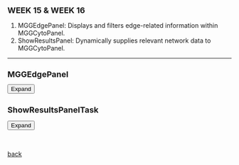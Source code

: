## WEEK 15 & WEEK 16


1. MGGEdgePanel: Displays and filters edge-related information within MGGCytoPanel.
2. ShowResultsPanel: Dynamically supplies relevant network data to MGGCytoPanel.


 * * *

 
<html>
<head>
  <style>
	  h1 {
      font-size: 18px;  /* Adjust the font size for h1 as needed */
    }
    h2 {
      font-size: 18px;  /* Adjust the font size for h2 as needed */
    }
   .panel {
      display: none;
      background-color: #f1f1f1;
      padding: 10px;
      margin-top: 10px;
      font-size: 10px; /* Increase the font size as needed */
      width: 800px; /* Increase the width as needed */
    }
  </style>
</head>
<body>
  <h1>MGGEdgePanel</h1>
  <button onclick="MGGEdgePanel()">Expand</button>
  <div class="panel" id="MGGEdgePanel">
    <pre>


		          public class MGGEdgePanel extends AbstractMggPanel {
		          	
		          	JButton fetchEdges;
		          	JPanel subScorePanel;
		          	JPanel scorePanel;
		          	JButton deleteEdges;
		          	private Map&lt;CyNetwork, Map&lt;String, Boolean&gt; &gt;  colors;
		          	private JSlider scoreSlider;
		          	
		          	public MGGEdgePanel(final MGGManager manager) {
		          		super(manager);
		          		filters.get(currentNetwork).put("flashweave-score", new HashMap&lt;&gt; ());
		          
		          		colors = new HashMap&lt;&gt; ();
		          		colors.put(currentNetwork, new HashMap&lt;&gt; ());
		          
		          		init();
		          		revalidate();
		          		repaint();
		             }
		             
		          	private void init() {
		          		setLayout(new GridBagLayout());
		          		{
		          			EasyGBC c = new EasyGBC();
		          		
		          			JComponent scoreSlider = createFilterSlider("flashweave-score", "flashweave-score", currentNetwork, true, 100.0);
		          			{
		          				scorePanel = new JPanel();
		          				scorePanel.setLayout(new GridBagLayout());
		          				EasyGBC d = new EasyGBC();
		          				scorePanel.add(scoreSlider, d.anchor("northwest").expandHoriz());
		          				
		          				JPanel controlPanel = createControlPanel();
		          				controlPanel.setBorder(BorderFactory.createEmptyBorder(0,10,0,0));
		          				scorePanel.add(controlPanel, d.anchor("west").down().noExpand());				
		          			}
		          			add(scorePanel, c.down().anchor("west").expandHoriz());
		          
		          			/*
		          			 * { subScorePanel = new JPanel(); subScorePanel.setLayout(new GridBagLayout());
		          			 * EasyGBC d = new EasyGBC(); subScorePanel.add(createSubScorePanel(),
		          			 * d.anchor("west").expandHoriz()); subScorePanel.add(new JPanel(),
		          			 * d.down().anchor("west").expandBoth()); }
		          			 * 
		          			 * JScrollPane scrollPane = new JScrollPane(subScorePanel,
		          			 * JScrollPane.VERTICAL_SCROLLBAR_NEVER,
		          			 * JScrollPane.HORIZONTAL_SCROLLBAR_AS_NEEDED);
		          			 * 
		          			 * add(scrollPane, c.down().anchor("west").expandBoth()); // add(new JPanel(),
		          			 * c.down().anchor("west").expandBoth());
		          			 */		}
		          		
		          	}
		          	
		          	private JPanel createControlPanel() {
		          		JPanel controlPanel = new JPanel();
		          		GridLayout layout = new GridLayout(2,2);
		          		//layout.setVgap(0);
		          		controlPanel.setLayout(layout);
		          		{
		          			fetchEdges = new JButton("Fetch extra edges");
		          			fetchEdges.setToolTipText("Decrease the network score to the chosen .");
		          			fetchEdges.setFont(labelFont);
		          			fetchEdges.setEnabled(false);
		          			controlPanel.add(fetchEdges);
		          			fetchEdges.addActionListener(new ActionListener() {
		          				public void actionPerformed(ActionEvent e) {
		          					if (filters.containsKey(currentNetwork)
		          							&& filters.get(currentNetwork).containsKey("flashweave-score")
		          							&& filters.get(currentNetwork).get("flashweave-score").containsKey("flashweave-score")) {
		          						Map&lt;String, Object&gt; args = new HashMap&lt;&gt;();
		          						args.put("network", "current");
		          						args.put("flashweave-score", String.valueOf(filters.get(currentNetwork).get("flashweave-score").get("flashweave-score").doubleValue()));
		          						manager.executeCommand("string", "change flashweave-score", args, null);
		          						fetchEdges.setEnabled(false);
		          					}
		          				}
		          			});
		          		}
		          		{
		          			deleteEdges = new JButton("Delete hidden edges");
		          			deleteEdges.setToolTipText("Increase the network confidence to the chosen score.");
		          			deleteEdges.setFont(labelFont);
		          			deleteEdges.setEnabled(false);
		          			controlPanel.add(deleteEdges);
		          			deleteEdges.addActionListener(new ActionListener() {
		          				public void actionPerformed(ActionEvent e) {
		          					//ChangeConfidenceTaskFactory tf = new ChangeConfidenceTaskFactory(manager);
		          					if (filters.containsKey(currentNetwork)
		          							&& filters.get(currentNetwork).containsKey("flashweave-score")
		          							&& filters.get(currentNetwork).get("flashweave-score").containsKey("flashweave-score")) {
		          						Map&lt;String, Object&gt; args = new HashMap&lt;&gt;();
		          						args.put("network", "current");
		          						args.put("flashweave-score", String.valueOf(filters.get(currentNetwork).get("flashweave-score").get("flashweave-score").doubleValue()));
		          						manager.executeCommand("string", "change flashweave-score", args, null);
		          						deleteEdges.setEnabled(false);
		          					}
		          				}
		          			});
		          		}
		          		controlPanel.setAlignmentX(Component.LEFT_ALIGNMENT);
		          		controlPanel.setMaximumSize(new Dimension(100,100));
		          		return controlPanel;
		          		}
		          	
		          	void undoFilters() {
		          		CyNetworkView view = manager.getCurrentNetworkView();
		          		if (view != null) {
		          			for (View&lt;CyEdge&gt; edge: view.getEdgeViews()) {
		          				edge.clearValueLock(BasicVisualLexicon.EDGE_VISIBLE);
		          			}
		          	
		          		}
		          }
		          
		          	@Override
		          	void doFilter(String type) {
		          		 if ("flashweave-score".equals(type)) {
		          		        CyNetworkView networkView = manager.getCurrentNetworkView();
		          		        if (networkView != null) {
		          		            CyNetwork network = networkView.getModel();
		          		            double minScore = (double) scoreSlider.getValue();
		          
		          		            for (CyEdge edge : network.getEdgeList()) {
		          		                View&lt;CyEdge&gt; edgeView = networkView.getEdgeView(edge);
		          
		          		                if (edgeView != null) {
		          		                    Double edgeScore = network.getRow(edge).get("flashweave-score", Double.class);
		          
		          		                    if (edgeScore != null && edgeScore &lt; minScore) {
		          		                        edgeView.setLockedValue(BasicVisualLexicon.EDGE_VISIBLE, false);
		          		                    } else {
		          		                        edgeView.setLockedValue(BasicVisualLexicon.EDGE_VISIBLE, true);
		          		                    }
		          		                }
		          		            }
		          
		          		            networkView.updateView();
		          		        }
		          		    }
		          		
		          	}
		          
		          	@Override
		          	double initFilter(String type, String text) {
		          		  if ("flashweave-score".equals(type)) {
		          		        try {
		          		            double initialScore = Double.parseDouble(text);
		          		            scoreSlider.setValue((int) initialScore);
		          		            doFilter("flashweave-score");
		          		            return initialScore;
		          		        } catch (NumberFormatException e) {
		          		            // Handle invalid input
		          		        }
		          		    }
		          		    return 0;
		          		   }
		          	
		          
		          	public void updateScore() {
		          		scorePanel.removeAll();
		          		EasyGBC d = new EasyGBC();
		          		JComponent scoreSlider = createFilterSlider("flashweave-score", "flashweave-score", currentNetwork, true, 100.0);
		          		scorePanel.add(scoreSlider, d.anchor("northwest").expandHoriz());
		          
		          		JPanel controlPanel = createControlPanel();
		          		controlPanel.setBorder(BorderFactory.createEmptyBorder(0,10,0,0));
		          		scorePanel.add(controlPanel, d.anchor("west").down().noExpand());
		          
		          	}
		          
		          	public void networkChanged(CyNetwork newNetwork) {
		          		this.currentNetwork = newNetwork;
		          		if (!filters.containsKey(currentNetwork)) {
		          			filters.put(currentNetwork, new HashMap&lt;&gt());
		          			filters.get(currentNetwork).put("flashweave-score", new HashMap&lt;&gt());
		          		}
		          		if (!colors.containsKey(currentNetwork)) {
		          			colors.put(currentNetwork, new HashMap&lt;&gt());
		          		}
		          
		          		
		          		updateScore();
		          	}
		          
		          	public void selectedEdges(Collection&lt;CyEdge&gt edges) {
		          	}
		          
		          }
		          		      				    		

   </pre>
  </div>


  <h2>ShowResultsPanelTask</h2>
  <button onclick="ShowResultsPanelTask()">Expand</button>
  <div class="panel" id="ShowResultsPanelTask">
    <pre>
 
                	public class ShowResultsPanelTask extends AbstractTask {
                	final MGGManager manager;
                	final ShowResultsPanelTaskFactory factory;
                	final boolean show;
                
                	public ShowResultsPanelTask(final MGGManager manager, 
                	                            final ShowResultsPanelTaskFactory factory, boolean show) {
                		this.manager = manager;
                		this.factory = factory;
                		this.show = show;
                	}
                
                	public void run(TaskMonitor monitor) {
                		monitor.setTitle("Show/hide results panel");
                
                		CySwingApplication swingApplication = manager.getService(CySwingApplication.class);
                		CytoPanel cytoPanel = swingApplication.getCytoPanel(CytoPanelName.EAST);
                
                		// If the panel is not already registered, create it
                		if (cytoPanel.indexOfComponent("be.kuleuven.mgG.internal.MGG") < 0) {
                			CytoPanelComponent2 panel = new MGGCytoPanel(manager);
                
                			// Register it
                			manager.registerService(panel, CytoPanelComponent.class, new Properties());
                
                			if (cytoPanel.getState() == CytoPanelState.HIDE)
                				cytoPanel.setState(CytoPanelState.DOCK);
                
                		} else {
                			int compIndex = cytoPanel.indexOfComponent("be.kuleuven.mgG.internal.MGG");
                			Component panel = cytoPanel.getComponentAt(compIndex);
                			if (panel instanceof CytoPanelComponent2) {
                				// Unregister it
                				manager.unregisterService(panel, CytoPanelComponent.class);
                				manager.setCytoPanel(null);
                			}
                		}
                
                		// factory.reregister();
                	}
                
                	public static boolean isPanelRegistered(MGGManager manager) {
                		CySwingApplication swingApplication = manager.getService(CySwingApplication.class);
                		CytoPanel cytoPanel = swingApplication.getCytoPanel(CytoPanelName.EAST);
                
                		if (cytoPanel.indexOfComponent("be.kuleuven.mgG.internal.MGG") >= 0) 
                			return true;
                
                		return false;
                	}
                }

          	

     </pre>
  </div>

  <script>
    function MGGEdgePanel() {
      var panel = document.getElementById("MGGEdgePanel");
      if (panel.style.display === "none") {
        panel.style.display = "block";
      } else {
        panel.style.display = "none";
      }
    }
    
    function ShowResultsPanelTask() {
      var panel = document.getElementById("ShowResultsPanelTask");
      if (panel.style.display === "none") {
        panel.style.display = "block";
      } else {
        panel.style.display = "none";
      }
    }
	  
  </script>
</body>
</html>

	
	
<br> <!-- Add an empty line -->



[back](./)
